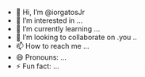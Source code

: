 - 👋 Hi, I’m @iorgatosJr
- 👀 I’m interested in ...
- 🌱 I’m currently learning ...
- 💞️ I’m looking to collaborate on .you ..
- 📫 How to reach me ...
- 😄 Pronouns: ...
- ⚡ Fun fact: ...

<!---
iorgatosJr/iorgatosJr is a ✨ special ✨ repository because its `README.md` (this file) appears on your GitHub profile.
You can click the Preview link to take a look at your changes.
--->

